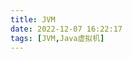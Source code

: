 ```yaml
---
title: JVM
date: 2022-12-07 16:22:17
tags: [JVM,Java虚拟机]
---
```


<meta name="referrer" content="no-referrer"/>
